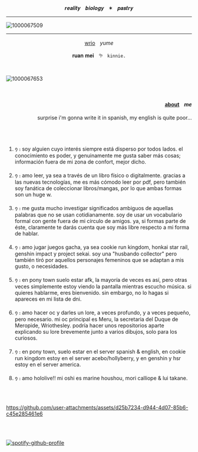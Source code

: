 <p align="center">𝒓𝒆𝒂𝒍𝒊𝒕𝒚ㅤ𝒃𝒊𝒐𝒍𝒐𝒈𝒚ㅤ✶ㅤ𝒑𝒂𝒔𝒕𝒓𝒚</p>

___
![1000067509](https://github.com/user-attachments/assets/235deb4b-9a12-43fe-aec6-982b70b7db24)
___

<p align="center">
 <a href="https://genshin-impact.fandom.com/wiki/Wriothesley">wrio</a>ㅤ<em>yume</em></p>
<p align="center">𝐫𝐮𝐚𝐧 𝐦𝐞𝐢ㅤ𖧧ㅤ<code>kinnie.</code></p>

<br>

![1000067653](https://github.com/user-attachments/assets/e9568ee4-c3fa-484d-a403-157639ff7a58)

<br>

#### <p align="right"><ins>about</ins>‎ㅤ<em>me</em></p>
<p align="right">surprise i'm gonna write it in spanish, my english is quite poor...</p>

<br><br>

1. ᠀ ᎓ soy alguien cuyo interés siempre está disperso por todos lados. el conocimiento es poder, y genuinamente me gusta saber más cosas; información fuera de mi zona de confort, mejor dicho.
   
2. ᠀ ᎓ amo leer, ya sea a través de un libro físico o digitalmente. gracias a las nuevas tecnologías, me es más cómodo leer por pdf, pero también soy fanática de coleccionar libros/mangas, por lo que ambas formas son un huge w.

3. ᠀ ᎓ me gusta mucho investigar significados ambiguos de aquellas palabras que no se usan cotidianamente. soy de usar un vocabulario formal con gente fuera de mi círculo de amigos. ya, si formas parte de éste, claramente te darás cuenta que soy más libre respecto a mi forma de hablar.

4. ᠀ ᎓ amo jugar juegos gacha, ya sea cookie run kingdom, honkai star rail, genshin impact y project sekai. soy una "husbando collector" pero también tiró por aquellos personajes femeninos que se adaptan a mis gusto, o necesidades.

5. ᠀ ᎓ en pony town suelo estar afk, la mayoría de veces es así, pero otras veces simplemente estoy viendo la pantalla mientras escucho música. si quieres hablarme, eres bienvenido. sin embargo, no lo hagas si apareces en mi lista de dni.

6. ᠀ ᎓ amo hacer oc y darles un lore, a veces profundo, y a veces pequeño, pero necesario. mi oc principal es Meru, la secretaria del Duque de Meropide, Wriothesley. podría hacer unos repositorios aparte explicando su lore brevemente junto a varios dibujos, solo para los curiosos.

7. ᠀ ᎓ en pony town, suelo estar en el server spanish & english, en cookie run kingdom estoy en el server acebo/hollyberry, y en genshin y hsr estoy en el server america.

8. ᠀ ᎓ amo hololive!! mi oshi es marine houshou, mori calliope & lui takane.

<br><br>

https://github.com/user-attachments/assets/d25b7234-d944-4d07-85b6-c45e285461e6

<br><br>

[![spotify-github-profile](https://spotify-github-profile.kittinanx.com/api/view?uid=gf2p93s05qadzjbx9yblox2ds&cover_image=true&theme=novatorem&show_offline=false&background_color=121212&interchange=false&bar_color=0000ff&bar_color_cover=false)](https://github.com/kittinan/spotify-github-profile)
